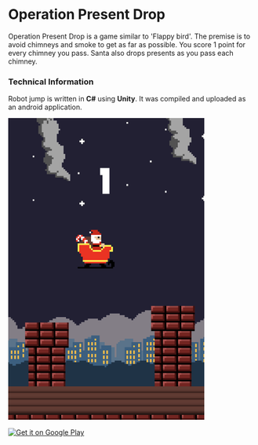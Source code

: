# Operation Present Drop

Operation Present Drop is a game similar to 'Flappy bird'. The premise is to avoid chimneys and smoke to get as far as possible. You score 1 point for every chimney you pass. Santa also drops presents as you pass each chimney. 

### Technical Information
Robot jump is written in **C#** using **Unity**. It was compiled and uploaded as an android application. 

<img src="images/operation-present-drop.png" alt="Employee data" width="400px" title="Robot Jump screenshot">

<a href='https://play.google.com/store/apps/details?id=com.DefaultCompany.operationpresentdrop&pcampaignid=pcampaignidMKT-Other-global-all-co-prtnr-py-PartBadge-Mar2515-1'><img alt='Get it on Google Play' src='https://play.google.com/intl/en_us/badges/static/images/badges/en_badge_web_generic.png' style="width:200px"/></a>
